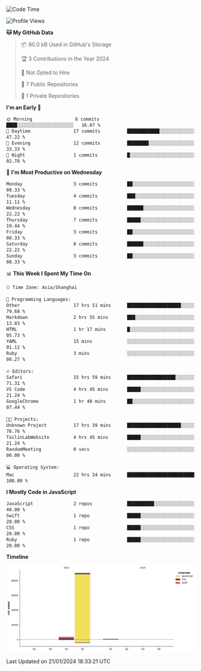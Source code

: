 <!--
**PascalDai/PascalDai** is a ✨ _special_ ✨ repository because its `README.md` (this file) appears on your GitHub profile.

Here are some ideas to get you started:

- 🔭 I’m currently working on ...
- 🌱 I’m currently learning ...
- 👯 I’m looking to collaborate on ...
- 🤔 I’m looking for help with ...
- 💬 Ask me about ...
- 📫 How to reach me: ...
- 😄 Pronouns: ...
- ⚡ Fun fact: ...
-->

<!--START_SECTION:waka-->
![Code Time](http://img.shields.io/badge/Code%20Time-127%20hrs%2016%20mins-blue)

![Profile Views](http://img.shields.io/badge/Profile%20Views-1-blue)

**🐱 My GitHub Data** 

> 📦 80.0 kB Used in GitHub's Storage 
 > 
> 🏆 3 Contributions in the Year 2024
 > 
> 🚫 Not Opted to Hire
 > 
> 📜 7 Public Repositories 
 > 
> 🔑 1 Private Repositories 
 > 
**I'm an Early 🐤** 

```text
🌞 Morning                6 commits           ████░░░░░░░░░░░░░░░░░░░░░   16.67 % 
🌆 Daytime                17 commits          ████████████░░░░░░░░░░░░░   47.22 % 
🌃 Evening                12 commits          ████████░░░░░░░░░░░░░░░░░   33.33 % 
🌙 Night                  1 commits           █░░░░░░░░░░░░░░░░░░░░░░░░   02.78 % 
```
📅 **I'm Most Productive on Wednesday** 

```text
Monday                   3 commits           ██░░░░░░░░░░░░░░░░░░░░░░░   08.33 % 
Tuesday                  4 commits           ███░░░░░░░░░░░░░░░░░░░░░░   11.11 % 
Wednesday                8 commits           ██████░░░░░░░░░░░░░░░░░░░   22.22 % 
Thursday                 7 commits           █████░░░░░░░░░░░░░░░░░░░░   19.44 % 
Friday                   3 commits           ██░░░░░░░░░░░░░░░░░░░░░░░   08.33 % 
Saturday                 8 commits           ██████░░░░░░░░░░░░░░░░░░░   22.22 % 
Sunday                   3 commits           ██░░░░░░░░░░░░░░░░░░░░░░░   08.33 % 
```


📊 **This Week I Spent My Time On** 

```text
🕑︎ Time Zone: Asia/Shanghai

💬 Programming Languages: 
Other                    17 hrs 51 mins      ████████████████████░░░░░   79.68 % 
Markdown                 2 hrs 55 mins       ███░░░░░░░░░░░░░░░░░░░░░░   13.03 % 
HTML                     1 hr 17 mins        █░░░░░░░░░░░░░░░░░░░░░░░░   05.73 % 
YAML                     15 mins             ░░░░░░░░░░░░░░░░░░░░░░░░░   01.12 % 
Ruby                     3 mins              ░░░░░░░░░░░░░░░░░░░░░░░░░   00.27 % 

🔥 Editors: 
Safari                   15 hrs 59 mins      ██████████████████░░░░░░░   71.31 % 
VS Code                  4 hrs 45 mins       █████░░░░░░░░░░░░░░░░░░░░   21.24 % 
GoogleChrome             1 hr 40 mins        ██░░░░░░░░░░░░░░░░░░░░░░░   07.44 % 

🐱‍💻 Projects: 
Unknown Project          17 hrs 39 mins      ████████████████████░░░░░   78.76 % 
TailinLabWebsite         4 hrs 45 mins       █████░░░░░░░░░░░░░░░░░░░░   21.24 % 
RandomMeeting            0 secs              ░░░░░░░░░░░░░░░░░░░░░░░░░   00.00 % 

💻 Operating System: 
Mac                      22 hrs 24 mins      █████████████████████████   100.00 % 
```

**I Mostly Code in JavaScript** 

```text
JavaScript               2 repos             ██████████░░░░░░░░░░░░░░░   40.00 % 
Swift                    1 repo              █████░░░░░░░░░░░░░░░░░░░░   20.00 % 
CSS                      1 repo              █████░░░░░░░░░░░░░░░░░░░░   20.00 % 
Ruby                     1 repo              █████░░░░░░░░░░░░░░░░░░░░   20.00 % 
```



**Timeline**

![Lines of Code chart](https://raw.githubusercontent.com/PascalDai/PascalDai/main/assets/bar_graph.png)


 Last Updated on 21/01/2024 18:33:21 UTC
<!--END_SECTION:waka-->
